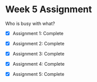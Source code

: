 Week 5 Assignment
=================

Who is busy with what?

- [x] Assignment 1: Complete
- [x] Assignment 2: Complete
- [x] Assignment 3: Complete
- [x] Assignment 4: Complete
- [x] Assignment 5: Complete

 
